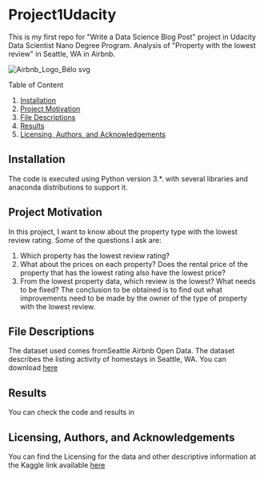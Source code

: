 # Project1Udacity
This is my first repo for "Write a Data Science Blog Post" project in Udacity Data Scientist Nano Degree Program. 
Analysis of "Property with the lowest review" in Seattle, WA in Airbnb.

![Airbnb_Logo_Bélo svg](https://user-images.githubusercontent.com/110796336/184758362-43b666bc-8f5e-4086-bc73-3ae3cb572594.png)

Table of Content
1. [Installation](#installation)
2. [Project Motivation](#Motivation)
3. [File Descriptions](#File)
4. [Results](#Results)
5. [Licensing, Authors, and Acknowledgements](#Licensing)

## Installation<a name="installation"></a>
The code is executed using Python version 3.*. with several libraries and anaconda distributions to support it.

## Project Motivation<a name="Motivation"></a>
In this project, I want to know about the property type with the lowest review rating. Some of the questions I ask are:
1. Which property has the lowest review rating?
2. What about the prices on each property? Does the rental price of the property that has the lowest rating also have the lowest price?
3. From the lowest property data, which review is the lowest? What needs to be fixed?
The conclusion to be obtained is to find out what improvements need to be made by the owner of the type of property with the lowest review.

## File Descriptions<a name="File"></a>
The dataset used comes fromSeattle Airbnb Open Data. The dataset describes the listing activity of homestays in Seattle, WA. You can download [here](https://www.kaggle.com/datasets/airbnb/seattle?select=listings.csv)

## Results<a name="Results"></a>
You can check the code and results in 

## Licensing, Authors, and Acknowledgements<a name="Licensing"></a>
You can find the Licensing for the data and other descriptive information at the Kaggle link available [here](https://www.kaggle.com/datasets/airbnb/seattle?select=listings.csv)
